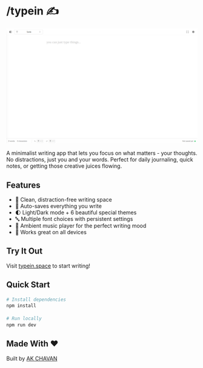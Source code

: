 # /typein ✍️

<div align="center">
  <img src="public/typein.png" alt="TypeIn" width="800"/>
</div>

A minimalist writing app that lets you focus on what matters - your thoughts. No distractions, just you and your words. Perfect for daily journaling, quick notes, or getting those creative juices flowing.

## Features

- 🎨 Clean, distraction-free writing space
- 💾 Auto-saves everything you write
- 🌓 Light/Dark mode + 6 beautiful special themes
- 🔤 Multiple font choices with persistent settings
- 🎵 Ambient music player for the perfect writing mood
- 📱 Works great on all devices

## Try It Out

Visit [typein.space](https://typein.space) to start writing!

## Quick Start

```bash
# Install dependencies
npm install

# Run locally
npm run dev
```

## Made With ❤️

Built by [AK CHAVAN](https://github.com/iamakchavan)
